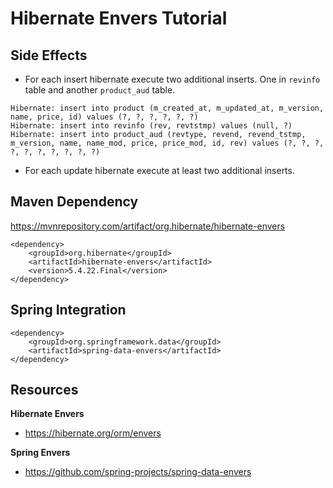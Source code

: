 # Hibernate Envers Tutorial

## Side Effects

* For each insert hibernate execute two additional inserts. One in `revinfo` table and another `product_aud` table.
```
Hibernate: insert into product (m_created_at, m_updated_at, m_version, name, price, id) values (?, ?, ?, ?, ?, ?)
Hibernate: insert into revinfo (rev, revtstmp) values (null, ?)
Hibernate: insert into product_aud (revtype, revend, revend_tstmp, m_version, name, name_mod, price, price_mod, id, rev) values (?, ?, ?, ?, ?, ?, ?, ?, ?, ?)

```

* For each update hibernate execute at least two additional inserts.

## Maven Dependency
https://mvnrepository.com/artifact/org.hibernate/hibernate-envers
```
<dependency>
    <groupId>org.hibernate</groupId>
    <artifactId>hibernate-envers</artifactId>
    <version>5.4.22.Final</version>
</dependency>

```

## Spring Integration

```
<dependency>
    <groupId>org.springframework.data</groupId>
    <artifactId>spring-data-envers</artifactId>
</dependency>
```

## Resources

**Hibernate Envers**
* https://hibernate.org/orm/envers

**Spring Envers**
* https://github.com/spring-projects/spring-data-envers

